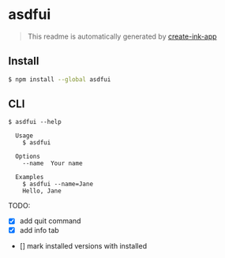 # asdfui

> This readme is automatically generated by [create-ink-app](https://github.com/vadimdemedes/create-ink-app)

## Install

```bash
$ npm install --global asdfui
```

## CLI

```
$ asdfui --help

  Usage
    $ asdfui

  Options
    --name  Your name

  Examples
    $ asdfui --name=Jane
    Hello, Jane
```

TODO:
- [x] add quit command
- [x] add info tab
- [] mark installed versions with installed
